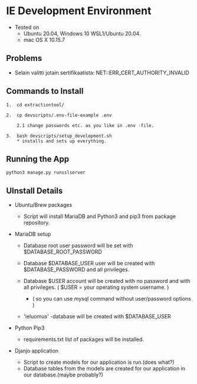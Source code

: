 
# IE Development Environment  

* Tested on
    * Ubuntu 20.04, Windows 10 WSL1/Ubuntu 20.04.
    * mac OS X 10.15.7

## Problems
* Selain valitti jotain sertifikaatista: NET::ERR_CERT_AUTHORITY_INVALID

## Commands to Install

```
1.  cd extractiontool/

2.  cp devscripts/.env-file-example .env  

    2.1 change passwords etc. as you like in .env -file.  

3.  bash devscripts/setup_development.sh  
    * installs and sets up everything.
```

## Running the App

```
python3 manage.py runsslserver
```

## UInstall Details

* Ubuntu/Brew packages
    * Script will install MariaDB and Python3 and pip3 from package repository.

* MariaDB setup
    * Database root user password will be set with $DATABASE_ROOT_PASSWORD 

    * Database $DATABASE_USER user will be created with $DATABASE_PASSWORD and all privileges.

    * Database $USER account will be created with no password and with all privileges. ( $USER = your operating system username. )

        * ( so you can use mysql command without user/password options )

    * 'ieluomus' -database will be created with $DATABASE_USER

* Python Pip3
    * requirements.txt list of packages will be installed.  

* Djanjo application
    * Script to create models for our application is run.(does what?)
    * Database tables from the models are created for our application in our database.(maybe probably?)
